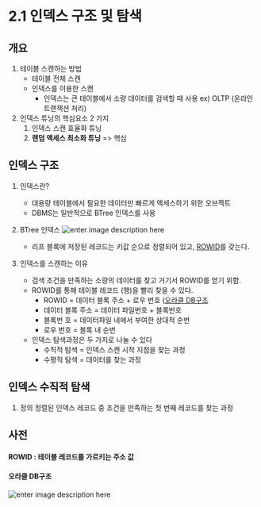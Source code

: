 
# 2.1 인덱스 구조 및 탐색
## 개요
1. 테이블 스캔하는 방법
	* 테이블 전체 스캔
	* 인덱스를 이용한 스캔
		*	인덱스는 큰 테이블에서 소량 데이터를 검색할 때 사용
			ex) OLTP (온라인 트랜잭션 처리)
2. 인덱스 튜닝의 핵심요소 2 가지
	1) 인덱스 스캔 효율화 튜닝
	2) **랜덤 액세스 최소화 튜닝** => 핵심 

## 인덱스 구조
1. 인덱스란?
	* 대용량 테이블에서 필요한 데이터만 빠르게 엑세스하기 위한 오브젝트
	* DBMS는 일반적으로 BTree 인덱스를 사용
2. BTree 인덱스
![enter image description here](http://wiki.gurubee.net/download/attachments/1507450/b_tree_uniqe_scan.JPG)
	* 리프 블록에 저장된 레코드는 키값 순으로 정렬되어 있고, [ROWID](#ROWID)를 갖는다.

3. 인덱스를 스캔하는 이유
	* 검색 조건을 만족하는 소량의 데이터를 찾고 거기서 ROWID를 얻기 위함.
	* ROWID를 통해 테이블 레코드 (행)을 빨리 찾을 수 있다.
		* ROWID = 데이터 블록 주소 + 로우 번호  ([오라클 DB구조](#오라클-DB구조)
		* 데이터 블록 주소 = 데이터 파일번호 + 블록번호
		* 블록번 호 = 데이터파일 내에서 부여한 상대적 순번
		* 로우 번호 = 블록 내 순번
	* 인덱스 탐색과정은 두 가지로 나눌 수 있다
		* 수직적 탐색 = 인덱스 스캔 시작 지점을 찾는 과정
		* 수평적 탐색 = 데이터를 찾는 과정

## 인덱스 수직적 탐색
1. 정의
	정렬된 인덱스 레코드 중 조건을 만족하는 첫 번째 레코드를 찾는 과정


## 사전
#### ROWID : 테이블 레코드를 가르키는 주소 값
#### 오라클 DB구조
![enter image description here](https://www.google.com/url?sa=i&url=https://garimoo.github.io/database/2018/04/19/oracle_storage_configuration.html&psig=AOvVaw1Zu_mSMFLR2Juj7XgqCO81&ust=1645432392281000&source=images&cd=vfe&ved=0CAsQjRxqFwoTCMj7_7zvjfYCFQAAAAAdAAAAABAD)

